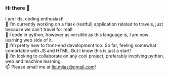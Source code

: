 ### Hi there 👋

<!--
**lidia-nna/lidia-nna** is a ✨ _special_ ✨ repository because its `README.md` (this file) appears on your GitHub profile.

Here are some ideas to get you started:

- 🔭 I’m currently working on ...
- 🌱 I’m currently learning ...
- 👯 I’m looking to collaborate on ...
- 🤔 I’m looking for help with ...
- 💬 Ask me about ...
- 📫 How to reach me: ...
- 😄 Pronouns: ...
- ⚡ Fun fact: ...
-->
I am lids, coding enthusiast!<br>
🔭 I’m currently working on a flask (restful) application related to travels, just because we can't travel for real!<br> 
🌱 I code in python, however as versitile as this language is, I am now learning web side of it.<br> 
🌱 I'm pretty new to front-end development too. So far, feeling somewhat comortable with JS and HTML. But I know this is just a start!<br>
👯 I’m looking to collaborate on any cool project, preferably involving python, web and machine learning.<br>
📫 Please email me at lid.mijas@gmail.com!
